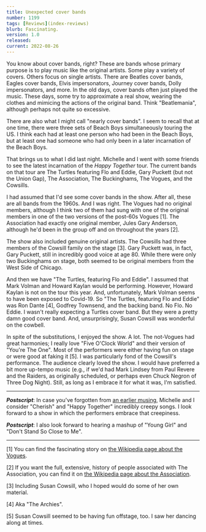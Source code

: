 ```yaml
---
title: Unexpected cover bands
number: 1199
tags: [Reviews](index-reviews)
blurb: Fascinating.
version: 1.0
released: 
current: 2022-08-26
---
```

You know about cover bands, right?  These are bands whose primary
purpose is to play music like the original artists.  Some play a
variety of covers.  Others focus on single artists.  There are
Beatles cover bands, Eagles cover bands, Elvis impersonators, Journey
cover bands, Dolly impersonators, and more.  In the old days, cover
bands often just played the music.  These days, some try to approximate
a real show, wearing the clothes and mimicing the actions of the
original band.  Think "Beatlemania", although perhaps not quite so excessive.

There are also what I might call "nearly cover bands".  I seem to
recall that at one time, there were three sets of Beach Boys
simultaneously touring the US.  I think each had at least one person
who had been in the Beach Boys, but at least one had someone who
had only been in a later incarnation of the Beach Boys.

That brings us to what I did last night.  Michelle and I went with
some friends to see the latest incarnation of the _Happy
Together_ tour.  The current bands on that tour are The Turtles
featuring Flo and Eddie, Gary Puckett (but not the Union Gap), The
Association, The Buckinghams, The Vogues, and the Cowsills.

I had assumed that I'd see some cover bands in the show.  After
all, these are all bands from the 1960s.  And I was right.  The
Vogues had no original members, although I think two of them had
sung with one of the original members in one of the two versions
of the post-60s Vogues [1].  The Association had exactly one original
member, Jules Gary Anderson, although he'd been in the group off
and on throughout the years [2].

The show also included genuine original artists.  The Cowsills had
three members of the Cowsill family on the stage [3].  Gary Puckett
was, in fact, Gary Puckett, still in incredibly good voice at age
80.  While there were only two Buckinghams on stage, both seemed to
be original members from the West Side of Chicago.

And then we have "The Turtles, featuring Flo and Eddie".  I assumed
that Mark Volman and Howard Kaylan would be performing.  However,
Howard Kaylan is not on the tour this year.  And, unfortunately,
Mark Volman seems to have been exposed to Covid-19.  So "The Turtles,
featuring Flo and Eddie" was Ron Dante [4], Godfrey Townsend, and
the backing band.  No Flo.  No Eddie.  I wasn't really expecting a
Turtles cover band.  But they were a pretty damn good cover band.
And, unsurprisingly, Susan Cowsill was wonderful on the cowbell.

In spite of the substitutions, I enjoyed the show.  A lot.  The
not-Vogues had great harmonies; I really love "Five O'Clock World"
and their version of "You're The One".  Most of the performers were
either having fun on stage or were good at faking it [5].  I was
particularly fond of the Cowsill's performance.  The audience clearly
loved the show.  I would have preferred a bit more up-tempo music
(e.g., if we'd had Mark Lindsey from Paul Revere and the Raiders,
as originally scheduled, or perhaps even Chuck Negron of Three Dog
Night).  Still, as long as I embrace it for what it was, I'm satisfied.

---

**_Postscript_**: In case you've forgotten from [an earlier
musing](the-association), Michelle and I consider "Cherish" and
"Happy Together" incredibly creepy songs.  I look forward to a show
in which the performers embrace that creepiness.

**_Postscript_**: I also look forward to hearing a mashup of "Young Girl" and "Don't
Stand So Close to Me".

---

[1] You can find the fascinating story on [the Wikipedia page about the
Vogues](https://en.wikipedia.org/wiki/The_Vogues).

[2] If you want the full, extensive, history of people associated with
The Association, you can find it on [the Wikipedia page about the
Association](https://en.wikipedia.org/wiki/The_Association).

[3] Including Susan Cowsill, who I hoped would do some of her own material.

[4] Aka "The Archies".

[5] Susan Cowsill seemed to be having fun offstage, too.  I saw her
dancing along at times.
